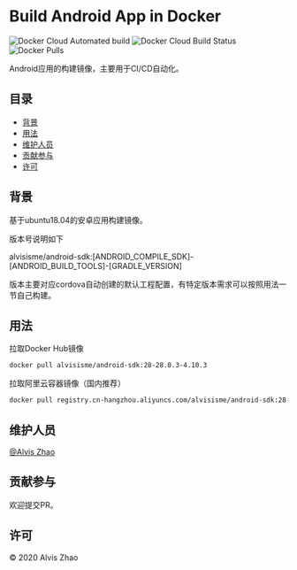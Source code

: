 # Build Android App in Docker

![Docker Cloud Automated build](https://img.shields.io/docker/cloud/automated/alvisisme/android-sdk?style=flat-square)
![Docker Cloud Build Status](https://img.shields.io/docker/cloud/build/alvisisme/android-sdk?style=flat-square)
![Docker Pulls](https://img.shields.io/docker/pulls/alvisisme/android-sdk?style=flat-square)

Android应用的构建镜像，主要用于CI/CD自动化。

## 目录

- [背景](#背景)
- [用法](#用法)
- [维护人员](#维护人员)
- [贡献参与](#贡献参与)
- [许可](#许可)

## 背景

基于ubuntu18.04的安卓应用构建镜像。

版本号说明如下

alvisisme/android-sdk:[ANDROID_COMPILE_SDK]-[ANDROID_BUILD_TOOLS]-[GRADLE_VERSION]

版本主要对应cordova自动创建的默认工程配置，有特定版本需求可以按照用法一节自己构建。

## 用法

拉取Docker Hub镜像

```bash
docker pull alvisisme/android-sdk:28-28.0.3-4.10.3
```

拉取阿里云容器镜像（国内推荐）

```bash
docker pull registry.cn-hangzhou.aliyuncs.com/alvisisme/android-sdk:28-28.0.3-4.10.3
```

## 维护人员

[@Alvis Zhao](https://github.com/alvisisme)

## 贡献参与

欢迎提交PR。

## 许可

© 2020 Alvis Zhao
